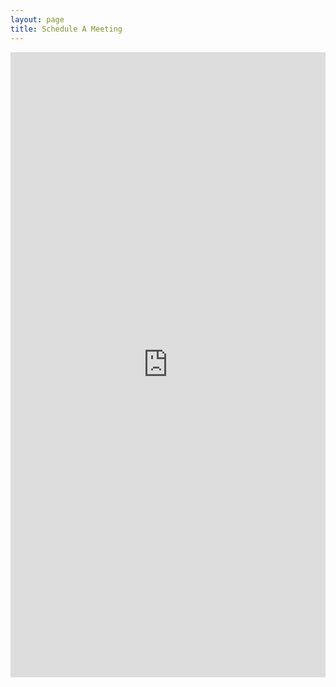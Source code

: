 ```yaml
---
layout: page
title: Schedule A Meeting
---
```



<iframe src="https://byrnes.youcanbook.me/?noframe=true&skipHeaderFooter=true" id="ycbmiframebyrnes" style="width:100%;height:1000px;border:0px;background-color:transparent;" frameborder="0" allowtransparency="true"></iframe><script>window.addEventListener && window.addEventListener("message", function(event){if (event.origin === "https://byrnes.youcanbook.me"){document.getElementById("ycbmiframebyrnes").style.height = event.data + "px";}}, false);</script>


